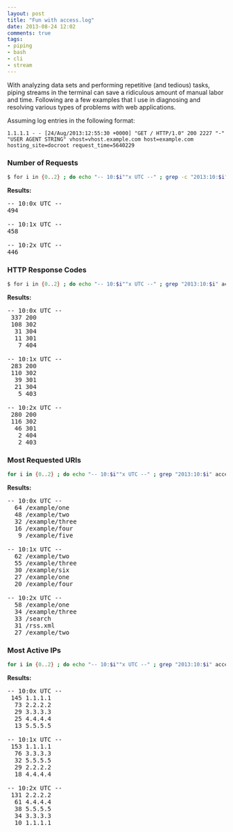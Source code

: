 ```yaml
---
layout: post
title: "Fun with access.log"
date: 2013-08-24 12:02
comments: true
tags: 
- piping
- bash
- cli
- stream
---
```

With analyzing data sets and performing repetitive (and tedious) tasks, piping streams in the terminal can save a ridiculous amount of manual labor and time. Following are a few examples that I use in diagnosing and resolving various types of problems with web applications.

Assuming log entries in the following format:

```
1.1.1.1 - - [24/Aug/2013:12:55:30 +0000] "GET / HTTP/1.0" 200 2227 "-" "USER AGENT STRING" vhost=vhost.example.com host=example.com hosting_site=docroot request_time=5640229
```

### Number of Requests

``` bash Number of requests in a given half hour in 10-minute increments
$ for i in {0..2} ; do echo "-- 10:$i""x UTC --" ; grep -c "2013:10:$i" access.log ; echo -e "\n" ; done
```

__Results:__
<pre>
-- 10:0x UTC --
494

-- 10:1x UTC --
458

-- 10:2x UTC --
446
</pre>

### HTTP Response Codes

``` bash Sort HTTP response codes in a given half hour in 10-minute increments
$ for i in {0..2} ; do echo "-- 10:$i""x UTC --" ; grep "2013:10:$i" access.log | cut -d\" -f3 | awk '{print $1}' | sort | uniq -c | sort -nr ; echo -e "\n" ; done
```

__Results:__
<pre>
-- 10:0x UTC --
 337 200
 108 302
  31 304
  11 301
   7 404

-- 10:1x UTC --
 283 200
 110 302
  39 301
  21 304
   5 403

-- 10:2x UTC --
 280 200
 116 302
  46 301
   2 404
   2 403
</pre>

### Most Requested URIs
```bash Most-requested URIs in a given half hour in 10-minute increments
for i in {0..2} ; do echo "-- 10:$i""x UTC --" ; grep "2013:10:$i" access.log | cut -d\" -f2 | awk '{print $2}' | cut -d\? -f1 | sort | uniq -c | sort -nr | head -n 5 ; echo -e "\n" ; done
```

__Results:__
<pre>
-- 10:0x UTC --
  64 /example/one
  48 /example/two
  32 /example/three
  16 /example/four
   9 /example/five

-- 10:1x UTC --
  62 /example/two
  55 /example/three
  30 /example/six
  27 /example/one
  20 /example/four

-- 10:2x UTC --
  58 /example/one
  34 /example/three
  33 /search
  31 /rss.xml
  27 /example/two
</pre>

### Most Active IPs

``` bash Most active IPs in a given half hour in 10-minute increments
for i in {0..2} ; do echo "-- 10:$i""x UTC --" ; grep "2013:10:$i" access.log | awk '{print $1}' | sort | uniq -c | sort -nr | head -n 5 ; echo -e "\n" ; done
```

__Results:__
<pre>
-- 10:0x UTC --
 145 1.1.1.1
  73 2.2.2.2
  29 3.3.3.3
  25 4.4.4.4
  13 5.5.5.5

-- 10:1x UTC --
 153 1.1.1.1
  76 3.3.3.3
  32 5.5.5.5
  29 2.2.2.2
  18 4.4.4.4

-- 10:2x UTC --
 131 2.2.2.2
  61 4.4.4.4
  38 5.5.5.5
  34 3.3.3.3
  10 1.1.1.1
</pre>


